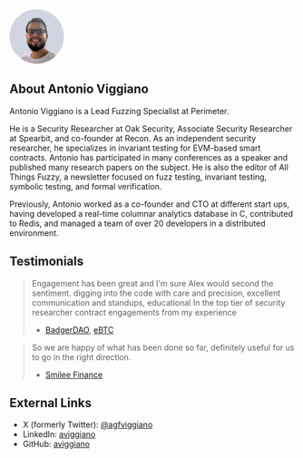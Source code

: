 <img src="../assets/profile-aviggiano.jpg" alt="0xScourgedev" width=96 style="border-radius:100%">

## About Antonio Viggiano

Antonio Viggiano is a Lead Fuzzing Specialist at Perimeter.

He is a Security Researcher at Oak Security, Associate Security Researcher at Spearbit, and co-founder at Recon. As an independent security researcher, he specializes in invariant testing for EVM-based smart contracts. Antonio has participated in many conferences as a speaker and published many research papers on the subject. He is also the editor of All Things Fuzzy, a newsletter focused on fuzz testing, invariant testing, symbolic testing, and formal verification.

Previously, Antonio worked as a co-founder and CTO at different start ups, having developed a real-time columnar analytics database in C, contributed to Redis, and managed a team of over 20 developers in a distributed environment.

## Testimonials

> Engagement has been great and I'm sure Alex would second the sentiment. digging into the code with care and precision, excellent communication and standups, educational
> In the top tier of security researcher contract engagements from my experience
> - [BadgerDAO](https://x.com/BadgerDAO), [eBTC](https://x.com/eBTCprotocol)

> So we are happy of what has been done so far, definitely useful for us to go in the right direction.
> - [Smilee Finance](https://x.com/SmileeFinance)

## External Links
- X (formerly Twitter): [@agfviggiano](https://x.com/agfviggiano)
- LinkedIn: [aviggiano](https://www.linkedin.com/in/aviggiano/)
- GitHub: [aviggiano](https://github.com/aviggiano)
